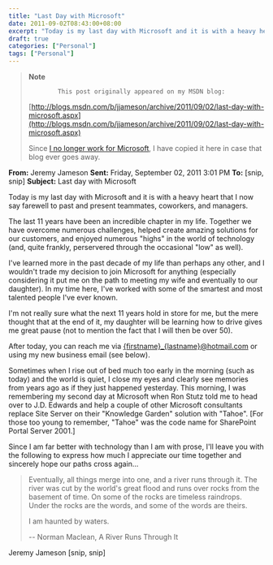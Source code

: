 ```yaml
---
title: "Last Day with Microsoft"
date: 2011-09-02T08:43:00+08:00
excerpt: "Today is my last day with Microsoft and it is with a heavy heart that I now say farewell to past and present teammates, coworkers, and managers..."
draft: true
categories: ["Personal"]
tags: ["Personal"]
---
```


> **Note**
> 
>             This post originally appeared on my MSDN blog:
> 
> [http://blogs.msdn.com/b/jjameson/archive/2011/09/02/last-day-with-microsoft.aspx](http://blogs.msdn.com/b/jjameson/archive/2011/09/02/last-day-with-microsoft.aspx)
> 
> Since [I no longer work for Microsoft](/blog/jjameson/2011/09/02/last-day-with-microsoft), I have copied it here in case that blog ever goes away.

**From:** Jeremy Jameson
**Sent:** Friday, September 02, 2011 3:01 PM
**To:** [snip, snip]
**Subject:** Last day with Microsoft

Today is my last day with Microsoft and it is with a heavy heart that I now say farewell to past and present teammates, coworkers, and managers.

The last 11 years have been an incredible chapter in my life. Together we have overcome numerous challenges, helped create amazing solutions for our customers, and enjoyed numerous "highs" in the world of technology (and, quite frankly, perservered through the occasional "low" as well).

I've learned more in the past decade of my life than perhaps any other, and I wouldn't trade my decision to join Microsoft for anything (especially considering it put me on the path to meeting my wife and eventually to our daughter). In my time here, I've worked with some of the smartest and most talented people I've ever known.

I'm not really sure what the next 11 years hold in store for me, but the mere thought that at the end of it, my daughter will be learning how to drive gives me great pause (not to mention the fact that I will then be over 50).

After today, you can reach me via [{firstname}\_{lastname}@hotmail.com](mailto:{firstname}_{lastname}@hotmail.com) or using my new business email (see below).

Sometimes when I rise out of bed much too early in the morning (such as today) and the world is quiet, I close my eyes and clearly see memories from years ago as if they just happened yesterday. This morning, I was remembering my second day at Microsoft when Ron Stutz told me to head over to J.D. Edwards and help a couple of other Microsoft consultants replace Site Server on their "Knowledge Garden" solution with "Tahoe". [For those too young to remember, "Tahoe" was the code name for SharePoint Portal Server 2001.]

Since I am far better with technology than I am with prose, I'll leave you with the following to express how much I appreciate our time together and sincerely hope our paths cross again...

> Eventually, all things merge into one, and a river runs through it. The river was cut by the world's great flood and runs over rocks from the basement of time. On some of the rocks are timeless raindrops. Under the rocks are the words, and some of the words are theirs.
> 
> I am haunted by waters.
> 
> -- Norman Maclean, A River Runs Through It

Jeremy Jameson
[snip, snip]

